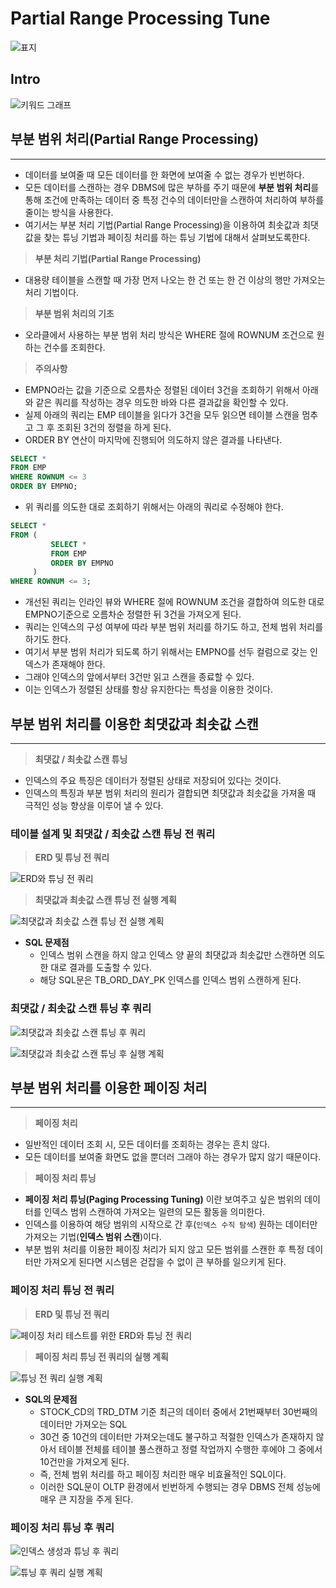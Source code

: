 # Partial Range Processing Tune

![표지](../../images/oracle/partial_range_process/partial_range_process.001.jpeg)

## Intro

![키워드 그래프](../../images/oracle/partial_range_process/partial_range_process.002.jpeg)

## 부분 범위 처리(Partial Range Processing) 

---

- 데이터를 보여줄 때 모든 데이터를 한 화면에 보여줄 수 없는 경우가 빈번하다.
- 모든 데이터를 스캔하는 경우 DBMS에 많은 부하를 주기 때문에 **부분 범위 처리**를 통해 조건에 만족하는 데이터 중 특정 건수의 데이터만을 스캔하여 처리하여 부하를 줄이는 방식을 사용한다.
- 여기서는 부분 처리 기법(Partial Range Processing)을 이용하여 최솟값과 최댓값을 찾는 튜닝 기법과 페이징 처리를 하는 튜닝 기법에 대해서 살펴보도록한다.

> **부분 처리 기법(Partial Range Processing)**

- 대용량 테이블을 스캔할 때 가장 먼저 나오는 한 건 또는 한 건 이상의 행만 가져오는 처리 기법이다.

> **부분 범위 처리의 기초**

- 오라클에서 사용하는 부분 범위 처리 방식은 WHERE 절에 ROWNUM 조건으로 원하는 건수를 조회한다.

> **주의사항**

- EMPNO라는 값을 기준으로 오름차순 정렬된 데이터 3건을 조회하기 위해서 아래와 같은 쿼리를 작성하는 경우 의도한 바와 다른 결과값을 확인할 수 있다.
- 실제 아래의 쿼리는 EMP 테이블을 읽다가 3건을 모두 읽으면 테이블 스캔을 멈추고 그 후 조회된 3건의 정렬을 하게 된다.
- ORDER BY 연산이 마지막에 진행되어 의도하지 않은 결과를 나타낸다.

```sql
SELECT *
FROM EMP
WHERE ROWNUM <= 3
ORDER BY EMPNO;
```

- 위 쿼리를 의도한 대로 조회하기 위해서는 아래의 쿼리로 수정해야 한다.

```sql
SELECT *
FROM (
         SELECT *
         FROM EMP
         ORDER BY EMPNO
     )
WHERE ROWNUM <= 3;
```

- 개선된 쿼리는 인라인 뷰와 WHERE 절에 ROWNUM 조건을 결합하여 의도한 대로 EMPNO기준으로 오름차순 정렬한 뒤 3건을 가져오게 된다.
- 쿼리는 인덱스의 구성 여부에 따라 부분 범위 처리를 하기도 하고, 전체 범위 처리를 하기도 한다.
- 여기서 부분 범위 처리가 되도록 하기 위해서는 EMPNO를 선두 컬럼으로 갖는 인덱스가 존재해야 한다.
- 그래야 인덱스의 앞에서부터 3건만 읽고 스캔을 종료할 수 있다.
- 이는 인덱스가 정렬된 상태를 항상 유지한다는 특성을 이용한 것이다.

## 부분 범위 처리를 이용한 최댓값과 최솟값 스캔

---

> **최댓값 / 최솟값 스캔 튜닝**

- 인덱스의 주요 특징은 데이터가 정렬된 상태로 저장되어 있다는 것이다.
- 인덱스의 특징과 부분 범위 처리의 원리가 결합되면 최댓값과 최솟값을 가져올 때 극적인 성능 향상을 이루어 낼 수 있다.

### 테이블 설계 및 최댓값 / 최솟값 스캔 튜닝 전 쿼리

> **ERD 및 튜닝 전 쿼리**

![ERD와 튜닝 전 쿼리](../../images/oracle/partial_range_process/partial_range_process.003.jpeg)

> **최댓값과 최솟값 스캔 튜닝 전 실행 계획**

![최댓값과 최솟값 스캔 튜닝 전 실행 계획](../../images/oracle/partial_range_process/partial_range_process.004.jpeg)

- **SQL 문제점**
	- 인덱스 범위 스캔을 하지 않고 인덱스 양 끝의 최댓값과 최솟값만 스캔하면 의도한 대로 결과를 도출할 수 있다.
	- 해당 SQL문은 TB_ORD_DAY_PK 인덱스를 인덱스 범위 스캔하게 된다.

### 최댓값 / 최솟값 스캔 튜닝 후 쿼리

![최댓값과 최솟값 스캔 튜닝 후 쿼리](../../images/oracle/partial_range_process/partial_range_process.005.jpeg)

![최댓값과 최솟값 스캔 튜닝 후 실행 계획](../../images/oracle/partial_range_process/partial_range_process.006.jpeg)

## 부분 범위 처리를 이용한 페이징 처리

---

> **페이징 처리**

- 일반적인 데이터 조회 시, 모든 데이터를 조회하는 경우는 흔치 않다. 
- 모든 데이터를 보여줄 화면도 없을 뿐더러 그래야 하는 경우가 많지 않기 때문이다.

> **페이징 처리 튜닝**

- **페이징 처리 튜닝(Paging Processing Tuning)** 이란 보여주고 싶은 범위의 데이터를 인덱스 범위 스캔하여 가져오는 일련의 모든 활동을 의미한다.
- 인덱스를 이용하여 해당 범위의 시작으로 간 후(`인덱스 수직 탐색`) 원하는 데이터만 가져오는 기법(**인덱스 범위 스캔**)이다.
- 부분 범위 처리를 이용한 페이징 처리가 되지 않고 모든 범위를 스캔한 후 특정 데이터만 가져오게 된다면 시스템은 걷잡을 수 없이 큰 부하를 일으키게 된다.

### 페이징 처리 튜닝 전 쿼리

> **ERD 및 튜닝 전 쿼리**

![페이징 처리 테스트를 위한 ERD와 튜닝 전 쿼리](../../images/oracle/partial_range_process/partial_range_process.007.jpeg)

> **페이징 처리 튜닝 전 쿼리의 실행 계획**

![튜닝 전 쿼리 실행 계획](../../images/oracle/partial_range_process/partial_range_process.008.jpeg)

- **SQL의 문제점**
	- STOCK_CD의 TRD_DTM 기준 최근의 데이터 중에서 21번째부터 30번째의 데이터만 가져오는 SQL
	- 30건 중 10건의 데이터만 가져오는데도 불구하고 적절한 인덱스가 존재하지 않아서 테이블 전체를 테이블 풀스캔하고 정렬 작업까지 수행한 후에야 그 중에서 10건만을 가져오게 된다.
	- 즉, 전체 범위 처리를 하고 페이징 처리한 매우 비효율적인 SQL이다.
	- 이러한 SQL문이 OLTP 환경에서 빈번하게 수행되는 경우 DBMS 전체 성능에 매우 큰 지장을 주게 된다.
	
### 페이징 처리 튜닝 후 쿼리

![인덱스 생성과 튜닝 후 쿼리](../../images/oracle/partial_range_process/partial_range_process.009.jpeg)

![튜닝 후 쿼리 실행 계획](../../images/oracle/partial_range_process/partial_range_process.010.jpeg)

